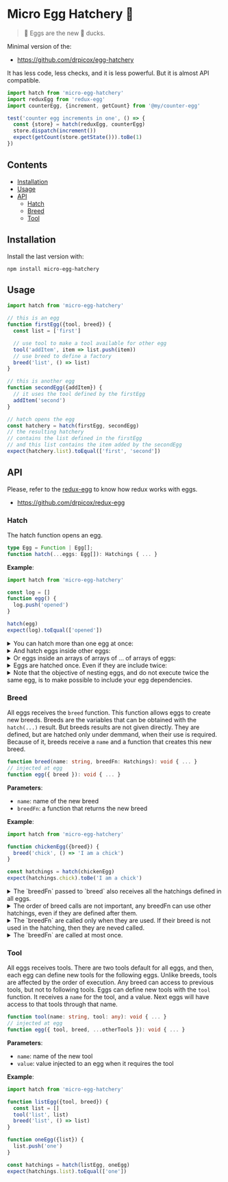 # Micro Egg Hatchery 🐣

> 🥚 Eggs are the new 🦆 ducks.

Minimal version of the:

- https://github.com/drpicox/egg-hatchery

It has less code, less checks, and it is less powerful. But it is almost API
compatible.

```javascript
import hatch from 'micro-egg-hatchery'
import reduxEgg from 'redux-egg'
import counterEgg, {increment, getCount} from '@my/counter-egg'

test('counter egg increments in one', () => {
  const {store} = hatch(reduxEgg, counterEgg)
  store.dispatch(increment())
  expect(getCount(store.getState())).toBe(1)
})
```

## Contents

<!-- START doctoc generated TOC please keep comment here to allow auto update -->
<!-- DON'T EDIT THIS SECTION, INSTEAD RE-RUN doctoc TO UPDATE -->

- [Installation](#installation)
- [Usage](#usage)
- [API](#api)
  - [Hatch](#hatch)
  - [Breed](#breed)
  - [Tool](#tool)

<!-- END doctoc generated TOC please keep comment here to allow auto update -->

## Installation

Install the last version with:

```
npm install micro-egg-hatchery
```

## Usage

```javascript
import hatch from 'micro-egg-hatchery'

// this is an egg
function firstEgg({tool, breed}) {
  const list = ['first']

  // use tool to make a tool available for other egg
  tool('addItem', item => list.push(item))
  // use breed to define a factory
  breed('list', () => list)
}

// this is another egg
function secondEgg({addItem}) {
  // it uses the tool defined by the firstEgg
  addItem('second')
}

// hatch opens the egg
const hatchery = hatch(firstEgg, secondEgg)
// the resulting hatchery
// contains the list defined in the firstEgg
// and this list contains the item added by the secondEgg
expect(hatchery.list).toEqual(['first', 'second'])
```

## API

Please, refer to the [redux-egg](https://github.com/drpicox/redux-egg) to know
how redux works with eggs.

- https://github.com/drpicox/redux-egg

### Hatch

The hatch function opens an egg.

```typescript
type Egg = Function | Egg[];
function hatch(...eggs: Egg[]): Hatchings { ... }
```

**Example**:

```javascript
import hatch from 'micro-egg-hatchery'

const log = []
function egg() {
  log.push('opened')
}

hatch(egg)
expect(log).toEqual(['opened'])
```

<details>
<summary>You can hatch more than one egg at once:</summary>

```javascript
import hatch from 'micro-egg-hatchery'

const log = []
function makeEgg(name) {
  return function egg() {
    log.push(name)
  }
}

const eggs = [makeEgg('egg1'), makeEgg('egg2')]
hatch(eggs)
expect(log).toEqual(['egg1', 'egg2'])
```

</details>

<details>
<summary>And hatch eggs inside other eggs:</summary>

```javascript
import hatch from 'micro-egg-hatchery'

const log = []
function makeEgg(name) {
  return function egg() {
    log.push(name)
  }
}

function makeManyEggs(base) {
  return [makeEgg(`${base}1`), makeEgg(`${base}2`)]
}

const eggs = [makeEgg('egg1'), makeManyEggs('more')]
hatch(eggs)
expect(log).toEqual(['egg1', 'more1', 'more2'])
```

</details>

<details>
<summary>Or eggs inside an arrays of arrays of ... of arrays of eggs:</summary>

```javascript
import hatch from 'micro-egg-hatchery'

const log = []
function makeEgg(name) {
  return function egg() {
    log.push(name)
  }
}

const eggs = [
  makeEgg('egg1'),
  [makeEgg('egg2'), [makeEgg('egg3'), [makeEgg('egg4')]]],
  [[[[[[[[[[[[[[[[[[[[[[[makeEgg('egg5')]]]]]]]]]]]]]]]]]]]]]]],
]
hatch(eggs)
expect(log).toEqual(['egg1', 'egg2', 'egg3', 'egg4', 'egg5'])
```

</details>

<details>
<summary>Eggs are hatched once. Even if they are include twice:</summary>

```javascript
import hatch from 'micro-egg-hatchery'

const log = []
function egg() {
  log.push('egg')
}

const eggs = [egg, egg]
hatch(eggs)
expect(log).toEqual(['egg'])
```

</details>

<details>
<summary>Note that the objective of nesting eggs, 
and do not execute twice the same egg, is to make possible to include
your egg dependencies.</summary>

```javascript
import hatch from 'micro-egg-hatchery'
import usersEgg from '@my/users-egg'
import moviesEgg from '@my/movies-egg'

function rankingEgg({users, movies}) {
  // do something with users and movies
}

const egg = [usersEgg, moviesEgg, rankingEgg]
export default egg
```

</details>

### Breed

All eggs receives the `breed` function. This function allows eggs to create new
breeds. Breeds are the variables that can be obtained with the `hatch(...)`
result. But breeds results are not given directly. They are defined, but are
hatched only under demmand, when their use is required. Because of it, breeds
receive a `name` and a function that creates this new breed.

```typescript
function breed(name: string, breedFn: Hatchings): void { ... }
// injected at egg
function egg({ breed }): void { ... }
```

**Parameters**:

- `name`: name of the new breed
- `breedFn`: a function that returns the new breed

**Example**:

```typescript
import hatch from 'micro-egg-hatchery'

function chickenEgg({breed}) {
  breed('chick', () => 'I am a chick')
}

const hatchings = hatch(chickenEgg)
expect(hatchings.chick).toBe('I am a chick')
```

<details>
<summary>The `breedFn` passed to `breed` also 
receives all the hatchings defined in all eggs.</summary>

```javascript
import hatch from 'micro-egg-hatchery'

function oneEgg({breed}) {
  breed('one', () => 1)
}

function twoEgg({breed}) {
  breed('two', ({one}) => one + one)
}

const egg = [oneEgg, twoEgg]
const hatchings = hatch(egg)
expect(hatchings.one).toBe(1)
expect(hatchings.two).toBe(2)
```

</details>

<details>
<summary>The order of breed calls are not important,
any breedFn can use other hatchings, even if they are
defined after them.</summary>

```javascript
import hatch from 'micro-egg-hatchery'

function threeEgg({breed}) {
  breed('three', ({one, two}) => one + two)
}

function oneEgg({breed}) {
  breed('one', () => 1)
}

function twoEgg({breed}) {
  breed('two', ({one}) => one + one)
}

const egg = [threeEgg, oneEgg, twoEgg]
const hatchings = hatch(egg)
expect(hatchings.one).toBe(1)
expect(hatchings.two).toBe(2)
expect(hatchings.three).toBe(3)
```

</details>
<details>
<summary>The `breedFn` are called only when they are used.
If their breed is not used in the hatching, then
they are neved called.</summary>

```javascript
import hatch from 'micro-egg-hatchery'

const log = ['setup']

function logThree({breed}) {
  breed('three', ({one, two}) => {
    log.push('three')
    return one + two
  })
}
function logOne({breed}) {
  breed('one', () => {
    log.push('one')
    return 1
  })
}
function logTwo({breed}) {
  breed('two', ({one}) => {
    log.push('two')
    return one + one
  })
}

const egg = [logThree, logOne, logTwo]
log.push('hatch')
const hatchings = hatch(egg)
log.push('hatched')
expect(hatchings.two).toBe(2)
log.push('end')
expect(log).toEqual(['setup', 'hatch', 'hatched', 'one', 'two', 'end'])
```

</details>
<details>
<summary>The `breedFn` are called at most once.</summary>

```javascript
import hatch from 'micro-egg-hatchery'

const log = ['setup']

function logThree({breed}) {
  breed('three', ({one, two}) => {
    log.push('three')
    return one + two
  })
}
function logOne({breed}) {
  breed('one', () => {
    log.push('one')
    return 1
  })
}
function logTwo({breed}) {
  breed('two', ({one}) => {
    log.push('two')
    return one + one
  })
}

const egg = [logThree, logOne, logTwo]
log.push('hatch')
const hatchings = hatch(egg)
log.push('hatched')
expect(hatchings.one).toBe(1)
expect(hatchings.two).toBe(2)
expect(hatchings.three).toBe(3)
log.push('end')
expect(log).toEqual(['setup', 'hatch', 'hatched', 'one', 'two', 'three', 'end'])
```

</details>

### Tool

All eggs receives tools. There are two tools default for all eggs, and then,
each egg can define new tools for the following eggs. Unlike breeds, tools are
affected by the order of execution. Any breed can access to previous tools, but
not to following tools. Eggs can define new tools with the `tool` function. It
receives a `name` for the tool, and a value. Next eggs will have access to that
tools through that name.

```typescript
function tool(name: string, tool: any): void { ... }
// injected at egg
function egg({ tool, breed, ...otherTools }): void { ... }
```

**Parameters**:

- `name`: name of the new tool
- `value`: value injected to an egg when it requires the tool

**Example**:

```typescript
import hatch from 'micro-egg-hatchery'

function listEgg({tool, breed}) {
  const list = []
  tool('list', list)
  breed('list', () => list)
}

function oneEgg({list}) {
  list.push('one')
}

const hatchings = hatch(listEgg, oneEgg)
expect(hatchings.list).toEqual(['one'])
```
